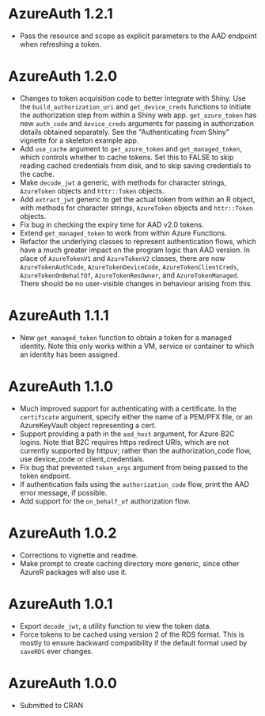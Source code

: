 # AzureAuth 1.2.1

* Pass the resource and scope as explicit parameters to the AAD endpoint when refreshing a token.

# AzureAuth 1.2.0

* Changes to token acquisition code to better integrate with Shiny. Use the `build_authorization_uri` and `get_device_creds` functions to initiate the authorization step from within a Shiny web app. `get_azure_token` has new `auth_code` and `device_creds` arguments for passing in authorization details obtained separately. See the "Authenticating from Shiny" vignette for a skeleton example app.
* Add `use_cache` argument to `get_azure_token` and `get_managed_token`, which controls whether to cache tokens. Set this to FALSE to skip reading cached credentials from disk, and to skip saving credentials to the cache.
* Make `decode_jwt` a generic, with methods for character strings, `AzureToken` objects and `httr::Token` objects.
* Add `extract_jwt` generic to get the actual token from within an R object, with methods for character strings, `AzureToken` objects and `httr::Token` objects.
* Fix bug in checking the expiry time for AAD v2.0 tokens.
* Extend `get_managed_token` to work from within Azure Functions.
* Refactor the underlying classes to represent authentication flows, which have a much greater impact on the program logic than AAD version. In place of `AzureTokenV1` and `AzureTokenV2` classes, there are now `AzureTokenAuthCode`, `AzureTokenDeviceCode`, `AzureTokenClientCreds`, `AzureTokenOnBehalfOf`, `AzureTokenResOwner`, and `AzureTokenManaged`. There should be no user-visible changes in behaviour arising from this.

# AzureAuth 1.1.1

* New `get_managed_token` function to obtain a token for a managed identity. Note this only works within a VM, service or container to which an identity has been assigned.

# AzureAuth 1.1.0

* Much improved support for authenticating with a certificate. In the `certificate` argument, specify either the name of a PEM/PFX file, or an AzureKeyVault object representing a cert.
* Support providing a path in the `aad_host` argument, for Azure B2C logins. Note that B2C requires https redirect URIs, which are not currently supported by httpuv; rather than the authorization_code flow, use device_code or client_credentials.
* Fix bug that prevented `token_args` argument from being passed to the token endpoint.
* If authentication fails using the `authorization_code` flow, print the AAD error message, if possible.
* Add support for the `on_behalf_of` authorization flow.

# AzureAuth 1.0.2

* Corrections to vignette and readme.
* Make prompt to create caching directory more generic, since other AzureR packages will also use it.

# AzureAuth 1.0.1

* Export `decode_jwt`, a utility function to view the token data.
* Force tokens to be cached using version 2 of the RDS format. This is mostly to ensure backward compatibility if the default format used by `saveRDS` ever changes.

# AzureAuth 1.0.0

* Submitted to CRAN
